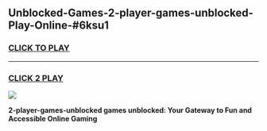 
## Unblocked-Games-2-player-games-unblocked-Play-Online-#6ksu1
<h3>
<a href="https://premium.freeplayer.one?title=2-player-games-unblocked&ref=27F">CLICK TO PLAY</a></h3>
<hr>

<h3>
<a href="https://premium.freeplayer.one?title=2-player-games-unblocked&ref=27F">CLICK 2 PLAY</a>
  
</h3>

<a href="https://premium.freeplayer.one?title=2-player-games-unblocked&ref=27F"><img src="https://clearcache.store/games.png"></a>


**2-player-games-unblocked games unblocked: Your Gateway to Fun and Accessible Online Gaming**
